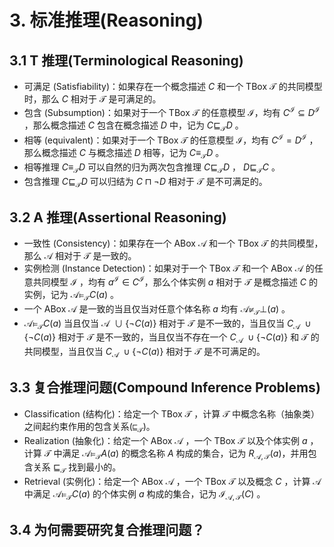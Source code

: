 # 3. 标准推理(Reasoning)

## 3.1 T 推理(Terminological Reasoning)

- 可满足 (Satisfiability)：如果存在一个概念描述 $C$ 和一个 TBox $\mathcal{T}$ 的共同模型时，那么 $C$ 相对于 $\mathcal{T}$ 是可满足的。
- 包含 (Subsumption)：如果对于一个 TBox $\mathcal{T}$ 的任意模型 $\mathcal{I}$，均有 $C^{\mathcal{I}} \subseteq D^{\mathcal{I}}$ ，那么概念描述 $C$ 包含在概念描述 $D$ 中，记为 $C \sqsubseteq_{\mathcal{T}} D$ 。
- 相等 (equivalent)：如果对于一个 TBox $\mathcal{T}$ 的任意模型 $\mathcal{I}$，均有 $C^{\mathcal{I}} = D^{\mathcal{I}}$ ，那么概念描述 $C$ 与概念描述 $D$ 相等，记为 $C \equiv_{\mathcal{T}} D$ 。
- 相等推理 $C \equiv_{\mathcal{T}} D$ 可以自然的归为两次包含推理 $C \sqsubseteq_{\mathcal{T}} D$ ， $D \sqsubseteq_{\mathcal{T}} C$ 。
- 包含推理 $C \sqsubseteq_{\mathcal{T}} D$ 可以归结为 $C \sqcap \neg D$ 相对于 $\mathcal{T}$ 是不可满足的。

## 3.2 A 推理(Assertional Reasoning)

- 一致性 (Consistency)：如果存在一个 ABox $\mathcal{A}$ 和一个 TBox $\mathcal{T}$ 的共同模型，那么 $\mathcal{A}$ 相对于 $\mathcal{T}$ 是一致的。
- 实例检测 (Instance Detection)：如果对于一个 TBox $\mathcal{T}$ 和一个 ABox $\mathcal{A}$ 的任意共同模型 $\mathcal{I}$ ，均有 $a^{\mathcal{I}} \in C^{\mathcal{I}}$，那么个体实例 $a$ 相对于 $\mathcal{T}$ 是概念描述 $C$ 的实例，记为 $\mathcal{A} \models_{\mathcal{T}} C(a)$ 。
- 一个 ABox $\mathcal{A}$ 是一致的当且仅当对任意个体名称 $a$ 均有 $\mathcal{A} \nvDash_{\mathcal{T}} \bot(a)$ 。
- $\mathcal{A} \models_{\mathcal{T}} C(a)$ 当且仅当 $\mathcal{A}\ \cup \{ \neg C(a) \}$ 相对于 $\mathcal{T}$ 是不一致的，当且仅当 $C_{\mathcal{A}}\ \cup \{ \neg C(a) \}$ 相对于 $\mathcal{T}$ 是不一致的，当且仅当不存在一个 $C_{\mathcal{A}}\ \cup \{ \neg C(a) \}$ 和 $\mathcal{T}$ 的共同模型，当且仅当  $C_{\mathcal{A}}\ \cup \{ \neg C(a) \}$ 相对于 $\mathcal{T}$ 是不可满足的。

## 3.3 复合推理问题(Compound Inference Problems)

- Classification (结构化)：给定一个 TBox $\mathcal{T}$ ，计算 $\mathcal{T}$ 中概念名称（抽象类）之间起约束作用的包含关系($\sqsubseteq_{\mathcal{T}}$)。
- Realization (抽象化)：给定一个 ABox $\mathcal{A}$ ，一个 TBox $\mathcal{T}$ 以及个体实例 $a$ ，计算 $\mathcal{T}$ 中满足 $\mathcal{A} \models_{\mathcal{T}} A(a)$ 的概念名称 $A$ 构成的集合，记为 $R_{\mathcal{A},\mathcal{T}}(a)$，并用包含关系 $\sqsubseteq_{\mathcal{T}}$ 找到最小的。
- Retrieval (实例化)：给定一个 ABox $\mathcal{A}$ ，一个 TBox $\mathcal{T}$ 以及概念 $C$ ，计算 $\mathcal{A}$ 中满足 $\mathcal{A} \models_{\mathcal{T}} C(a)$ 的个体实例 $a$ 构成的集合，记为 $\mathcal{I}_{\mathcal{A},\mathcal{T}}(C)$ 。

## 3.4 为何需要研究复合推理问题？


